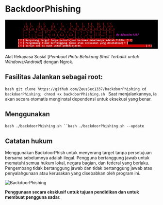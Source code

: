# BackdoorPhishing

![BackdoorPhishing](./images/banner.png)

Alat Rekayasa Sosial [*Pembuat Pintu Belakang Shell Terbalik untuk Windows/Android*] dengan Ngrok. 
## Fasilitas Jalankan sebagai root: 
```bash git clone https://github.com/ZeusSec1337/backdoorPhishing cd backdoorPhishing; chmod +x backdoorPhishing.sh ``` 
Saat menjalankannya, ia akan secara otomatis menginstal dependensi untuk eksekusi yang benar. 

## Menggunakan
```bash ./backdoorPhishing.sh ``bash ./backdoorPhishing.sh --update ``` 
## Catatan hukum 
Menggunakan BackdoorPhish untuk menyerang target tanpa persetujuan bersama sebelumnya adalah ilegal. 
Pengguna  bertanggung jawab untuk mematuhi semua hukum lokal, negara bagian, dan federal yang berlaku. Pengembang tidak bertanggung jawab dan tidak bertanggung jawab atas penyalahgunaan atau kerusakan yang disebabkan oleh program ini. 

![BackdoorPhishing](./images/BackdoorPhising.png)

**Penggunaan secara eksklusif untuk tujuan pendidikan dan untuk membuat pengguna sadar.**
